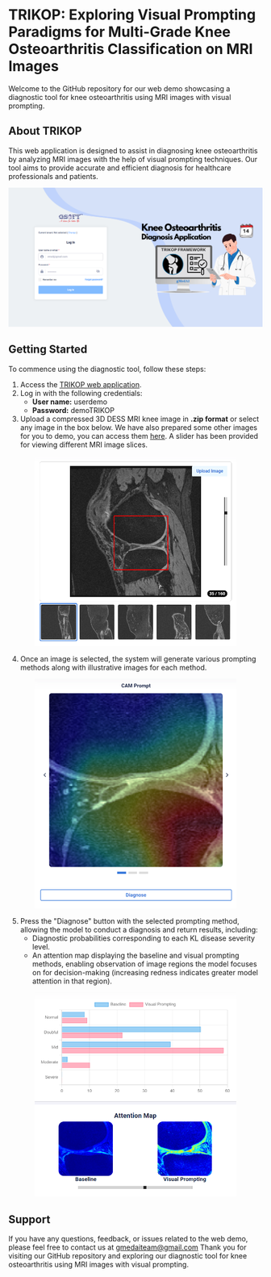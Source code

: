 # TRIKOP: Exploring Visual Prompting Paradigms for Multi-Grade Knee Osteoarthritis Classification on MRI Images

Welcome to the GitHub repository for our web demo showcasing a diagnostic tool for knee osteoarthritis using MRI images with visual prompting.

## About TRIKOP
This web application is designed to assist in diagnosing knee osteoarthritis by analyzing MRI images with the help of visual prompting techniques. Our tool aims to provide accurate and efficient diagnosis for healthcare professionals and patients.
<p align="center">
   <img src="https://github.com/GlobalAILab/TRIKOP/blob/main/images/login_page.png" alt="Login page" width="700">
</p>

## Getting Started
To commence using the diagnostic tool, follow these steps:
1. Access the [TRIKOP web application](https://trikop.gmedai.com/account/login).
2. Log in with the following credentials:
   - **User name:** userdemo
   - **Password:** demoTRIKOP
3. Upload a compressed 3D DESS MRI knee image in **.zip format** or select any image in the box below. We have also prepared some other images for you to demo, you can access them [here](https://drive.google.com/drive/folders/1D4e7I7IyGfB4q5mg-vrc0lrMWac6UH8H?usp=drive_link). A slider has been provided for viewing different MRI image slices.
<p align="center">
<img src="https://github.com/GlobalAILab/TRIKOP/blob/main/images/upload_image.png" alt="Upload image function" width="400">
</p>

4. Once an image is selected, the system will generate various prompting methods along with illustrative images for each method.
<p align="center">
<img src="https://github.com/GlobalAILab/TRIKOP/blob/main/images/Choose_prompt_method.png" alt="Upload image function" width="400">
</p>

5. Press the "Diagnose" button with the selected prompting method, allowing the model to conduct a diagnosis and return results, including:
   - Diagnostic probabilities corresponding to each KL disease severity level.
   - An attention map displaying the baseline and visual prompting methods, enabling observation of image regions the model focuses on for decision-making (increasing redness indicates greater model attention in that region).
<p align="center">
<img src="https://github.com/GlobalAILab/TRIKOP/blob/main/images/result.png" alt="Diagnostic results" width="400">
</p>

## Support
If you have any questions, feedback, or issues related to the web demo, please feel free to contact us at gmedaiteam@gmail.com
Thank you for visiting our GitHub repository and exploring our diagnostic tool for knee osteoarthritis using MRI images with visual prompting.
